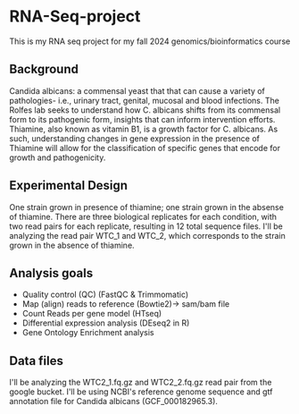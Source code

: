 # RNA-Seq-project
This is my RNA seq project for my fall 2024 genomics/bioinformatics course

## Background
Candida albicans: a commensal yeast that that can cause a variety of pathologies- i.e., urinary tract, genital, mucosal and blood infections. The Rolfes lab seeks to understand how C. albicans shifts from its commensal form to its pathogenic form, insights that can inform intervention efforts. Thiamine, also known as vitamin B1, is a growth factor for C. albicans. As such, understanding changes in gene expression in the presence of Thiamine will allow for the classification of specific genes that encode for growth and pathogenicity. 

## Experimental Design
One strain grown in presence of thiamine; one strain grown in the absense of thiamine. There are three biological replicates for each condition, with two read pairs for each replicate, resulting in 12 total sequence files. I'll be analyzing the read pair WTC_1 and WTC_2, which corresponds to the strain grown in the absence of thiamine. 

## Analysis goals
- Quality control (QC)
(FastQC & Trimmomatic)
- Map (align) reads to reference
(Bowtie2)-> sam/bam file
- Count Reads per gene model
(HTseq)
- Differential expression analysis
(DEseq2 in R)
- Gene Ontology Enrichment analysis

## Data files
I'll be analyzing the WTC2_1.fq.gz and WTC2_2.fq.gz read pair from the google bucket. I'll be using NCBI's reference genome sequence and gtf annotation file for Candida albicans (GCF_000182965.3). 
